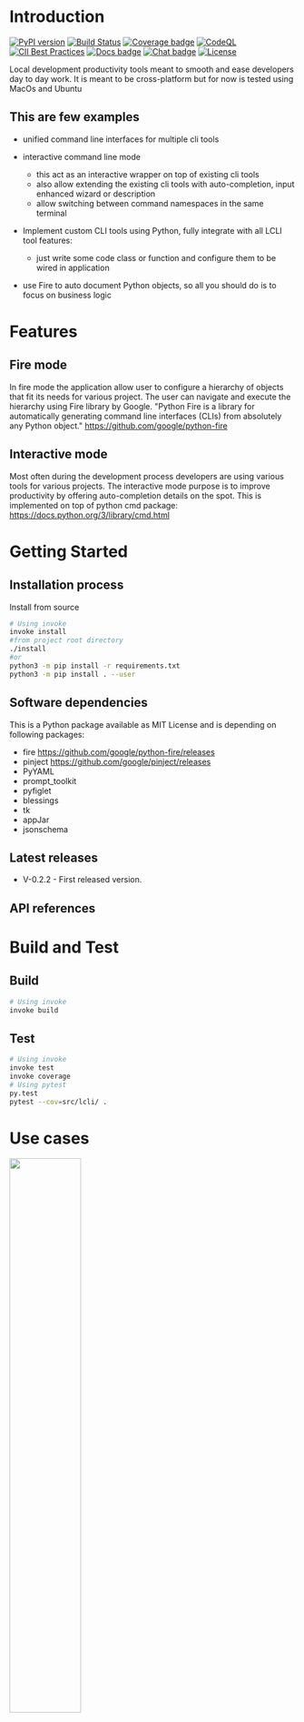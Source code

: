 # Introduction

[![PyPI version](https://img.shields.io/pypi/v/lcli.svg)](https://pypi.org/project/lcli)
[![Build Status](https://github.com/a42ss/flex-cli/actions/workflows/python-package.yml/badge.svg)](https://github.com/a42ss/flex-cli/actions/workflows/python-package.yml)
[![Coverage badge](https://raw.githubusercontent.com/a42ss/flex-cli/python-coverage-comment-action-data/badge.svg)](https://github.com/a42ss/flex-cli/tree/python-coverage-comment-action-data)
[![CodeQL](https://github.com/a42ss/flex-cli/actions/workflows/codeql-analysis.yml/badge.svg?branch=main)](https://github.com/a42ss/flex-cli/actions/workflows/codeql-analysis.yml)
[![CII Best Practices](https://bestpractices.coreinfrastructure.org/projects/6480/badge)](https://bestpractices.coreinfrastructure.org/projects/6480)
[![Docs badge](https://img.shields.io/badge/docs-latest-brightgreen.svg)](https://lcli-docs.readthedocs.io/en/latest/)
[![Chat badge](https://img.shields.io/badge/chat-IRC-brightgreen.svg)](https://github.com/a42ss/flex-cli/discussions)
[![License](https://img.shields.io/badge/license-MIT-brightgreen.svg)](https://lcli-docs.readthedocs.io/en/latest/)

   

Local development productivity tools meant to smooth and ease developers day to day work. 
It is meant to be cross-platform but for now is tested using MacOs and Ubuntu

## This are few examples

* unified command line interfaces for multiple cli tools
* interactive command line mode

  - this act as an interactive wrapper on top of existing cli tools
  - also allow extending the existing cli tools with auto-completion, input enhanced wizard or description
  - allow switching between command namespaces in the same terminal

* Implement custom CLI tools using Python, fully integrate with all LCLI tool features:
  - just write some code class or function and configure them to be wired in application

* use Fire to auto document Python objects, so all you should do is to focus on business logic
   
# Features

## Fire mode

In fire mode the application allow user to configure a hierarchy of objects that fit its needs for various project.
The user can navigate and execute the hierarchy using Fire library by Google. 
"Python Fire is a library for automatically generating command line interfaces (CLIs) from absolutely any Python object."
https://github.com/google/python-fire

## Interactive mode

Most often during the development process developers are using various tools for various projects.
The interactive mode purpose is to improve productivity by offering auto-completion details on the spot.
This is implemented on top of python cmd package: https://docs.python.org/3/library/cmd.html

# Getting Started

## Installation process

Install from source

```bash
# Using invoke
invoke install
#from project root directory
./install
#or 
python3 -m pip install -r requirements.txt
python3 -m pip install . --user
```

## Software dependencies

This is a Python package available as MIT License and is depending on following packages:
 
* fire https://github.com/google/python-fire/releases
* pinject https://github.com/google/pinject/releases
* PyYAML
* prompt_toolkit
* pyfiglet
* blessings
* tk
* appJar
* jsonschema

## Latest releases

- V-0.2.2 - First released version. 

## API references

# Build and Test

## Build

```bash
# Using invoke
invoke build
```

## Test

```bash
# Using invoke
invoke test
invoke coverage
# Using pytest
py.test
pytest --cov=src/lcli/ .
```

# Use cases

[<img src="https://img.youtube.com/vi/L9orYXE1nlU/hqdefault.jpg" width="50%">](https://youtu.be/L9orYXE1nlU)

# Usage


## Configuration

# Author

[George Babarus](https://github.com/georgebabarus)

# Contribute

Feel free to contribute to this project and make developer life essayer:
- by submitting new ideas as a github issue [here](https://github.com/georgebabarus/lcli/issues/new)
- by making pull request with specific bug fixes
- for new features or architectural change please contact [George Babarus](https://github.com/georgebabarus) to avoid double work on any way.

# Useful links

* https://mypy.readthedocs.io/en/latest/generics.html#generics
* https://code-maven.com/interactive-shell-with-cmd-in-python
* https://www.journaldev.com/16140/python-system-command-os-subprocess-call
* https://stackoverflow.com/questions/3262569/validating-a-yaml-document-in-python
* https://github.com/oclif/oclif#-cli-types
* https://medium.com/the-z/getting-started-with-oclif-by-creating-a-todo-cli-app-b3a2649adbcf
* https://opensource.com/article/17/5/4-practical-python-libraries

